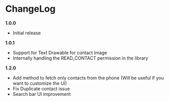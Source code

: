 
# ChangeLog

 **1.0.0**
   - Initial release


 **1.0.1**
   - Support for Text Drawable for contact Image
   - Internally handling the READ_CONTACT permission in the library


 **1.2.0**
   - Add method to fetch only contacts from the phone (Will be useful if you want to customize the UI)
   - Fix Duplicate contact issue
   - Search bar UI improvement

